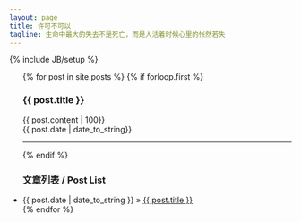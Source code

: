 ```yaml
---
layout: page
title: 许可不可以
tagline: 生命中最大的失去不是死亡，而是人活着时候心里的怅然若失
---
```

{% include JB/setup %} 

<ul class="posts">
  {% for post in site.posts %}
    {% if forloop.first %}
        <h3>{{ post.title }}</h3>
        {{ post.content | 100}}
        <br>
        {{ post.date | date_to_string}}
        <hr />
    {% endif %}
    <h3>文章列表 / Post List</h3>
    <li><span>{{ post.date | date_to_string }}</span> &raquo; <a href="{{ BASE_PATH }}{{ post.url }}">{{ post.title }}</a></li>
  {% endfor %}
</ul>
